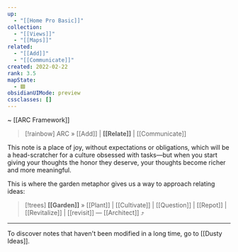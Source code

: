 ```yaml
---
up:
  - "[[Home Pro Basic]]"
collection:
  - "[[Views]]"
  - "[[Maps]]"
related:
  - "[[Add]]"
  - "[[Communicate]]"
created: 2022-02-22
rank: 3.5
mapState:
  - 🟩
obsidianUIMode: preview
cssclasses: []
---
```

~ [[ARC Framework]] 

> [!rainbow] ARC » [[Add]] | **[[Relate]]** | [[Communicate]] 

This note is a place of joy, without expectations or obligations, which will be a head-scratcher for a culture obsessed with tasks—but when you start giving your thoughts the honor they deserve, your thoughts become richer and more meaningful.

This is where the garden metaphor gives us a way to approach relating ideas:

> [!trees] **[[Garden]]** » [[Plant]] | [[Cultivate]] | [[Question]] | [[Repot]] | [[Revitalize]] | [[revisit]] — [[Architect]] ⤴️

---

To discover notes that haven't been modified in a long time, go to [[Dusty Ideas]]. 
